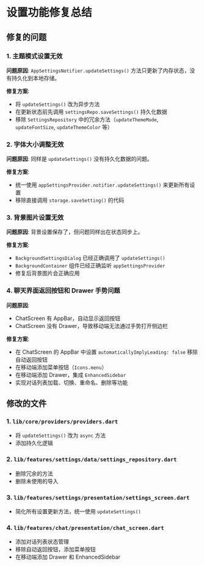 # 设置功能修复总结

## 修复的问题

### 1. 主题模式设置无效
**问题原因**: `AppSettingsNotifier.updateSettings()` 方法只更新了内存状态，没有持久化到本地存储。

**修复方案**:
- 将 `updateSettings()` 改为异步方法
- 在更新状态前先调用 `settingsRepo.saveSettings()` 持久化数据
- 移除 `SettingsRepository` 中的冗余方法（`updateThemeMode`, `updateFontSize`, `updateThemeColor` 等）

### 2. 字体大小调整无效
**问题原因**: 同样是 `updateSettings()` 没有持久化数据的问题。

**修复方案**:
- 统一使用 `appSettingsProvider.notifier.updateSettings()` 来更新所有设置
- 移除直接调用 `storage.saveSetting()` 的代码

### 3. 背景图片设置无效
**问题原因**: 背景设置保存了，但问题同样出在状态同步上。

**修复方案**:
- `BackgroundSettingsDialog` 已经正确调用了 `updateSettings()`
- `BackgroundContainer` 组件已经正确监听 `appSettingsProvider`
- 修复后背景图片会正确应用

### 4. 聊天界面返回按钮和 Drawer 手势问题
**问题原因**: 
- ChatScreen 有 AppBar，自动显示返回按钮
- ChatScreen 没有 Drawer，导致移动端无法通过手势打开侧边栏

**修复方案**:
- 在 ChatScreen 的 AppBar 中设置 `automaticallyImplyLeading: false` 移除自动返回按钮
- 在移动端添加菜单按钮（`Icons.menu`）
- 在移动端添加 Drawer，集成 `EnhancedSidebar`
- 实现对话列表加载、切换、重命名、删除等功能

## 修改的文件

### 1. `lib/core/providers/providers.dart`
- 将 `updateSettings()` 改为 `async` 方法
- 添加持久化逻辑

### 2. `lib/features/settings/data/settings_repository.dart`
- 删除冗余的方法
- 删除未使用的导入

### 3. `lib/features/settings/presentation/settings_screen.dart`
- 简化所有设置更新方法，统一使用 `updateSettings()`

### 4. `lib/features/chat/presentation/chat_screen.dart`
- 添加对话列表状态管理
- 移除自动返回按钮，添加菜单按钮
- 在移动端添加 Drawer 和 EnhancedSidebar
